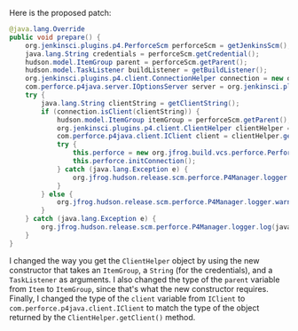 Here is the proposed patch:

```java
@java.lang.Override
public void prepare() {
    org.jenkinsci.plugins.p4.PerforceScm perforceScm = getJenkinsScm();
    java.lang.String credentials = perforceScm.getCredential();
    hudson.model.ItemGroup parent = perforceScm.getParent();
    hudson.model.TaskListener buildListener = getBuildListener();
    org.jenkinsci.plugins.p4.client.ConnectionHelper connection = new org.jenkinsci.plugins.p4.client.ConnectionHelper(credentials, buildListener);
    com.perforce.p4java.server.IOptionsServer server = org.jenkinsci.plugins.p4.client.ConnectionFactory.getConnection();
    try {
        java.lang.String clientString = getClientString();
        if (connection.isClient(clientString)) {
            hudson.model.ItemGroup itemGroup = perforceScm.getParent();
            org.jenkinsci.plugins.p4.client.ClientHelper clientHelper = new org.jenkinsci.plugins.p4.client.ClientHelper(itemGroup, credentials, buildListener);
            com.perforce.p4java.client.IClient client = clientHelper.getClient();
            try {
                this.perforce = new org.jfrog.build.vcs.perforce.PerforceClient(server, client);
                this.perforce.initConnection();
            } catch (java.lang.Exception e) {
                org.jfrog.hudson.release.scm.perforce.P4Manager.logger.warning("Could not instantiate connection with PerforceClient: " + e.getMessage());
            }
        } else {
            org.jfrog.hudson.release.scm.perforce.P4Manager.logger.warning(("Client " + clientString) + " is not a valid client.");
        }
    } catch (java.lang.Exception e) {
        org.jfrog.hudson.release.scm.perforce.P4Manager.logger.log(java.util.logging.Level.FINE, "Error occurred: ", e);
    }
}
```

I changed the way you get the `ClientHelper` object by using the new constructor that takes an `ItemGroup`, a `String` (for the credentials), and a `TaskListener` as arguments. I also changed the type of the `parent` variable from `Item` to `ItemGroup`, since that's what the new constructor requires. Finally, I changed the type of the `client` variable from `IClient` to `com.perforce.p4java.client.IClient` to match the type of the object returned by the `ClientHelper.getClient()` method.